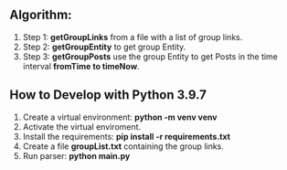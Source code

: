 ## Algorithm:
1. Step 1: **getGroupLinks** from a file with a list of group links.
2. Step 2: **getGroupEntity** to get group Entity.
3. Step 3: **getGroupPosts** use the group Entity to get Posts in the time interval **fromTime to timeNow**.

## How to Develop with Python 3.9.7
1. Create a virtual environment: **python -m venv venv**
2. Activate the virtual enviroment.
3. Install the requirements: **pip install -r requirements.txt**
4. Create a file **groupList.txt** containing the group links.
5. Run parser: **python main.py**